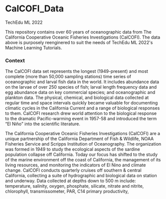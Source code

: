 # CalCOFI_Data
TechEdu ML 2022

This repository contains over 60 years of oceanographic data from The California Cooperative Oceanic Fisheries Investigations (CalCOFI). The data above is purposely reenginered to suit the needs of TechEdu ML 2022's Machine Learning Tutorials.


<h3>Context</h3>

The CalCOFI data set represents the longest (1949-present) and most complete (more than 50,000 sampling stations) time series of oceanographic and larval fish data in the world. It includes abundance data on the larvae of over 250 species of fish; larval length frequency data and egg abundance data on key commercial species; and oceanographic and plankton data. The physical, chemical, and biological data collected at regular time and space intervals quickly became valuable for documenting climatic cycles in the California Current and a range of biological responses to them. CalCOFI research drew world attention to the biological response to the dramatic Pacific-warming event in 1957-58 and introduced the term “El Niño” into the scientific literature.

The California Cooperative Oceanic Fisheries Investigations (CalCOFI) are a unique partnership of the California Department of Fish & Wildlife, NOAA Fisheries Service and Scripps Institution of Oceanography. The organization was formed in 1949 to study the ecological aspects of the sardine population collapse off California. Today our focus has shifted to the study of the marine environment off the coast of California, the management of its living resources, and monitoring the indicators of El Nino and climate change. CalCOFI conducts quarterly cruises off southern & central California, collecting a suite of hydrographic and biological data on station and underway. Data collected at depths down to 500 m include: temperature, salinity, oxygen, phosphate, silicate, nitrate and nitrite, chlorophyll, transmissometer, PAR, C14 primary productivity, 
